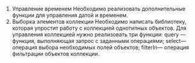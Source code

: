 1. Управление временем
Необходимо реализовать дополнительные функции для управления датой и временем.
2. Выборка элементов коллекции
Необходимо написать библиотеку, которая упростит работу с коллекцией однотипных объектов.
Для управления коллекцией нужно реализовать три функции:
query — функция, выполняющая запрос с заданными операциями;
select— операция выбора необходимых полей объектов;
filterIn— операция фильтрации объектов коллекции.